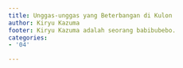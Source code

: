 ```yaml
---
title: Unggas-unggas yang Beterbangan di Kulon
author: Kiryu Kazuma
footer: Kiryu Kazuma adalah seorang babibubebo.
categories:
- '04'

---
```

